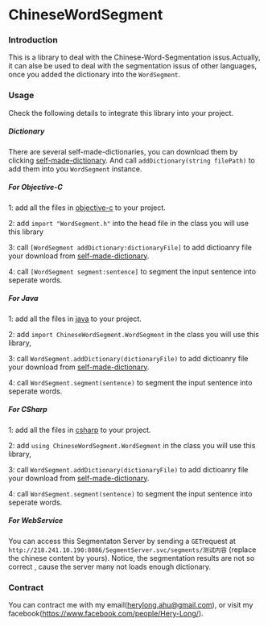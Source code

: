 # ChineseWordSegment

### Introduction

This is a library to deal with the Chinese-Word-Segmentation issus.Actually, it can alse be used to deal with the segmentation issus of other languages, once you added the dictionary into the `WordSegment`. 

### Usage

Check the following details to integrate this library into your project.

##### Dictionary #####

There are several self-made-dictionaries, you can download them by clicking [self-made-dictionary](./self-made-dictionary). And call `addDictionary(string filePath)` to add them into you `WordSegment` instance.

##### For Objective-C #####

1: add all the files in [objective-c](./objective-c) to your project. 

2: add `import "WordSegment.h"` into the head file in the class you will use this library

3: call `[WordSegment addDictionary:dictionaryFile]` to add dictioanry file your download from [self-made-dictionary](./self-made-dictionary).

4: call `[WordSegment segment:sentence]` to segment the input sentence into seperate words.


##### For Java #####

1: add all the files in [java](./java) to your project. 

2: add `import ChineseWordSegment.WordSegment` in the class you will use this library, 

3: call `WordSegment.addDictionary(dictionaryFile)` to add dictioanry file your download from [self-made-dictionary](./self-made-dictionary).

4: call `WordSegment.segment(sentence)` to segment the input sentence into seperate words.


##### For CSharp #####

1: add all the files in [csharp](./csharp) to your project. 

2: add `using ChineseWordSegment.WordSegment` in the class you will use this library, 

3: call `WordSegment.addDictionary(dictionaryFile)` to add dictioanry file your download from [self-made-dictionary](./self-made-dictionary).

4: call `WordSegment.segment(sentence)` to segment the input sentence into seperate words.

##### For WebService #####

You can access this Segmentaton Server by sending a `GET`request at `http://218.241.10.190:8086/SegmentServer.svc/segments/测试内容` (replace the chinese content by yours). Notice, the segmentation results are not so correct , cause the server many not loads enough dictionary. 


### Contract ###
You can contract me with my email(herylong.ahu@gmail.com), or visit my facebook(https://www.facebook.com/people/Hery-Long/).
